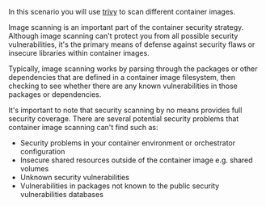 In this scenario you will use [trivy](https://aquasecurity.github.io/trivy/) to scan different container images.

Image scanning is an important part of the container security strategy. Although image scanning can't protect you from all possible security vulnerabilities, it's the primary means of defense against security flaws or insecure libraries within container images.

Typically, image scanning works by parsing through the packages or other dependencies that are defined in a container image filesystem, then checking to see whether there are any known vulnerabilities in those packages or dependencies.

It's important to note that security scanning by no means provides full security coverage. There are several potential security problems that container image scanning can't find such as:

- Security problems in your container environment or orchestrator configuration
- Insecure shared resources outside of the container image e.g. shared volumes
- Unknown security vulnerabilities
- Vulnerabilities in packages not known to the public security vulnerabilities databases
